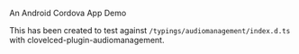 An Android Cordova App Demo

This has been created to test against `/typings/audiomanagement/index.d.ts` with clovelced-plugin-audiomanagement.